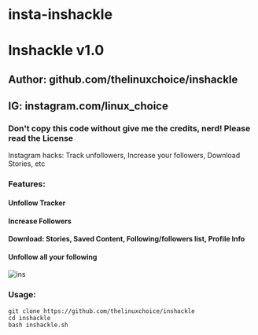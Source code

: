 # insta-inshackle
# Inshackle v1.0
## Author: github.com/thelinuxchoice/inshackle
## IG: instagram.com/linux_choice
### Don't copy this code without give me the credits, nerd! Please read the License 

Instagram hacks: Track unfollowers, Increase your followers, Download Stories, etc

### Features:
#### Unfollow Tracker
#### Increase Followers
#### Download: Stories, Saved Content, Following/followers list, Profile Info
#### Unfollow all your following

![ins](https://user-images.githubusercontent.com/34893261/53686880-d50f6000-3d0b-11e9-8c42-cab1ad30b24e.png)

### Usage:
```
git clone https://github.com/thelinuxchoice/inshackle
cd inshackle
bash inshackle.sh
```
